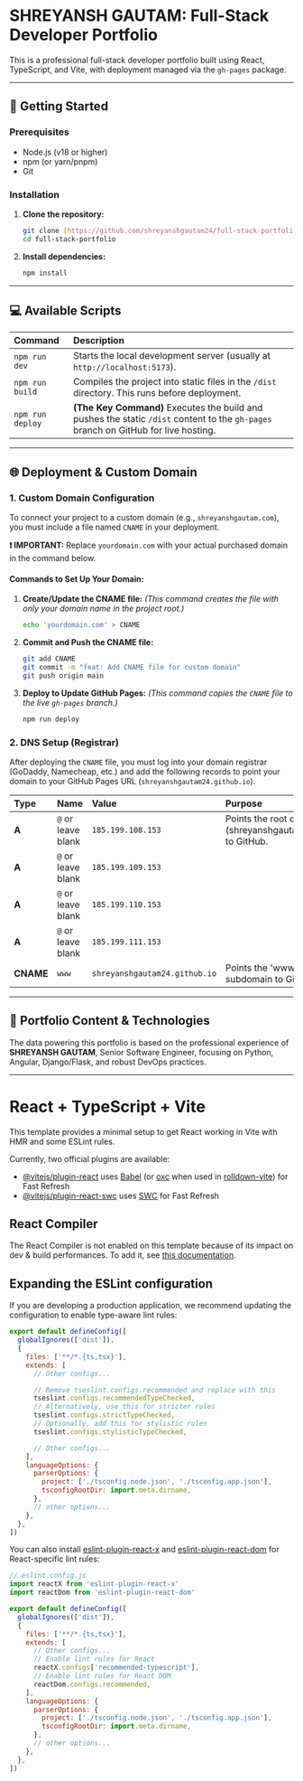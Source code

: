 # SHREYANSH GAUTAM: Full-Stack Developer Portfolio

This is a professional full-stack developer portfolio built using React, TypeScript, and Vite, with deployment managed via the `gh-pages` package.

---

## 🚀 Getting Started

### Prerequisites

* Node.js (v18 or higher)
* npm (or yarn/pnpm)
* Git

### Installation

1.  **Clone the repository:**
    ```bash
    git clone [https://github.com/shreyanshgautam24/full-stack-portfolio.git](https://github.com/shreyanshgautam24/full-stack-portfolio.git)
    cd full-stack-portfolio
    ```

2.  **Install dependencies:**
    ```bash
    npm install
    ```

---

## 💻 Available Scripts

| Command | Description |
| :--- | :--- |
| `npm run dev` | Starts the local development server (usually at `http://localhost:5173`). |
| `npm run build` | Compiles the project into static files in the `/dist` directory. This runs before deployment. |
| `npm run deploy` | **(The Key Command)** Executes the build and pushes the static `/dist` content to the `gh-pages` branch on GitHub for live hosting. |

---

## 🌐 Deployment & Custom Domain

### 1. Custom Domain Configuration

To connect your project to a custom domain (e.g., `shreyanshgautam.com`), you must include a file named `CNAME` in your deployment.

**❗️ IMPORTANT:** Replace `yourdomain.com` with your actual purchased domain in the command below.

#### **Commands to Set Up Your Domain:**

1.  **Create/Update the CNAME file:**
    *(This command creates the file with only your domain name in the project root.)*
    ```bash
    echo 'yourdomain.com' > CNAME
    ```

2.  **Commit and Push the CNAME file:**
    ```bash
    git add CNAME
    git commit -m "feat: Add CNAME file for custom domain"
    git push origin main
    ```

3.  **Deploy to Update GitHub Pages:**
    *(This command copies the `CNAME` file to the live `gh-pages` branch.)*
    ```bash
    npm run deploy
    ```

### 2. DNS Setup (Registrar)

After deploying the `CNAME` file, you must log into your domain registrar (GoDaddy, Namecheap, etc.) and add the following records to point your domain to your GitHub Pages URL (`shreyanshgautam24.github.io`).

| Type | Name | Value | Purpose |
| :--- | :--- | :--- | :--- |
| **A** | `@` or leave blank | `185.199.108.153` | Points the root domain (shreyanshgautam.com) to GitHub. |
| **A** | `@` or leave blank | `185.199.109.153` | |
| **A** | `@` or leave blank | `185.199.110.153` | |
| **A** | `@` or leave blank | `185.199.111.153` | |
| **CNAME** | `www` | `shreyanshgautam24.github.io` | Points the 'www' subdomain to GitHub. |

---

## 👤 Portfolio Content & Technologies

The data powering this portfolio is based on the professional experience of **SHREYANSH GAUTAM**, Senior Software Engineer, focusing on Python, Angular, Django/Flask, and robust DevOps practices.

---

# React + TypeScript + Vite

This template provides a minimal setup to get React working in Vite with HMR and some ESLint rules.

Currently, two official plugins are available:

- [@vitejs/plugin-react](https://github.com/vitejs/vite-plugin-react/blob/main/packages/plugin-react) uses [Babel](https://babeljs.io/) (or [oxc](https://oxc.rs) when used in [rolldown-vite](https://vite.dev/guide/rolldown)) for Fast Refresh
- [@vitejs/plugin-react-swc](https://github.com/vitejs/vite-plugin-react/blob/main/packages/plugin-react-swc) uses [SWC](https://swc.rs/) for Fast Refresh

## React Compiler

The React Compiler is not enabled on this template because of its impact on dev & build performances. To add it, see [this documentation](https://react.dev/learn/react-compiler/installation).

## Expanding the ESLint configuration

If you are developing a production application, we recommend updating the configuration to enable type-aware lint rules:

```js
export default defineConfig([
  globalIgnores(['dist']),
  {
    files: ['**/*.{ts,tsx}'],
    extends: [
      // Other configs...

      // Remove tseslint.configs.recommended and replace with this
      tseslint.configs.recommendedTypeChecked,
      // Alternatively, use this for stricter rules
      tseslint.configs.strictTypeChecked,
      // Optionally, add this for stylistic rules
      tseslint.configs.stylisticTypeChecked,

      // Other configs...
    ],
    languageOptions: {
      parserOptions: {
        project: ['./tsconfig.node.json', './tsconfig.app.json'],
        tsconfigRootDir: import.meta.dirname,
      },
      // other options...
    },
  },
])
```

You can also install [eslint-plugin-react-x](https://github.com/Rel1cx/eslint-react/tree/main/packages/plugins/eslint-plugin-react-x) and [eslint-plugin-react-dom](https://github.com/Rel1cx/eslint-react/tree/main/packages/plugins/eslint-plugin-react-dom) for React-specific lint rules:

```js
// eslint.config.js
import reactX from 'eslint-plugin-react-x'
import reactDom from 'eslint-plugin-react-dom'

export default defineConfig([
  globalIgnores(['dist']),
  {
    files: ['**/*.{ts,tsx}'],
    extends: [
      // Other configs...
      // Enable lint rules for React
      reactX.configs['recommended-typescript'],
      // Enable lint rules for React DOM
      reactDom.configs.recommended,
    ],
    languageOptions: {
      parserOptions: {
        project: ['./tsconfig.node.json', './tsconfig.app.json'],
        tsconfigRootDir: import.meta.dirname,
      },
      // other options...
    },
  },
])
```
